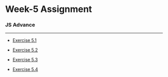 # Week-5 Assignment 

### JS Advance
---

- [Exercise 5.1](./exercise_5.1/Readme.md)

- [Exercise 5.2](./exercise_5.2/Readme.md)

- [Exercise 5.3](./exercise_5.3/Readme.md)

- [Exercise 5.4](./exercise_5.4/Readme.md)
